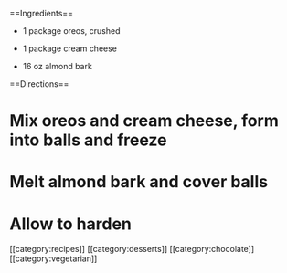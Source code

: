 ==Ingredients==

* 1 package oreos, crushed

* 1 package cream cheese

* 16 oz almond bark

==Directions==

# Mix oreos and cream cheese, form into balls and freeze
# Melt almond bark and cover balls
# Allow to harden

[[category:recipes]] [[category:desserts]] [[category:chocolate]] [[category:vegetarian]]
